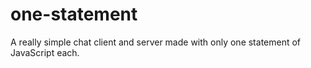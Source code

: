 # one-statement
A really simple chat client and server made with only one statement of JavaScript each.
